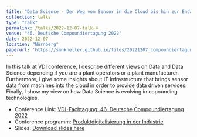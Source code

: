 ```yaml
---
title: "Data Science - Der Weg vom Sensor in die Cloud bis hin zur Endanwendung"
collection: talks
type: "Talk"
permalink: /talks/2022-12-07-talk-4
venue: "46. Deutsche Compoundiertagung 2022"
date: 2022-12-07
location: "Nürnberg"
paperurl: 'https://smnkneller.github.io/files/20221207_compoundiertagung.pdf'
---
```


In this talk at VDI conference, I describe different views on Data and Data Science depending if you are a plant operators or a plant manufacturer. Furthermore, I give some insights about IT Infrastructure that brings sensor data from machines into the cloud in order to provide data driven services. Finally, I show my view on how Data Science is evolving in copounding technologies.

- Conference Link: [VDI-Fachtagung: 46. Deutsche Compoundiertagung 2022](https://www.vdi-wissensforum.de/weiterbildung-kunststoff/deutsche-compoundiertagung/)
- Conference programm: [Produktdigitalisierung in der Industrie](https://smnkneller.github.io/files/20221207_compound_programm.pdf)
- Slides: [Download slides here](https://smnkneller.github.io/files/20221207_compoundiertagung.pdf)